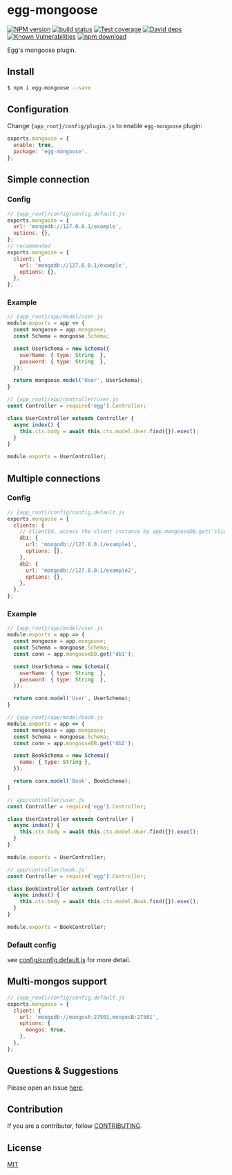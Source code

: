 # egg-mongoose
[![NPM version][npm-image]][npm-url]
[![build status][travis-image]][travis-url]
[![Test coverage][codecov-image]][codecov-url]
[![David deps][david-image]][david-url]
[![Known Vulnerabilities][snyk-image]][snyk-url]
[![npm download][download-image]][download-url]

[npm-image]: https://img.shields.io/npm/v/egg-mongoose.svg?style=flat-square
[npm-url]: https://npmjs.org/package/egg-mongoose
[travis-image]: https://img.shields.io/travis/eggjs/egg-mongoose.svg?style=flat-square
[travis-url]: https://travis-ci.org/eggjs/egg-mongoose
[codecov-image]: https://img.shields.io/codecov/c/github/eggjs/egg-mongoose.svg?style=flat-square
[codecov-url]: https://codecov.io/github/eggjs/egg-mongoose?branch=master
[david-image]: https://img.shields.io/david/eggjs/egg-mongoose.svg?style=flat-square
[david-url]: https://david-dm.org/eggjs/egg-mongoose
[snyk-image]: https://snyk.io/test/npm/egg-mongoose/badge.svg?style=flat-square
[snyk-url]: https://snyk.io/test/npm/egg-mongoose
[download-image]: https://img.shields.io/npm/dm/egg-mongoose.svg?style=flat-square
[download-url]: https://npmjs.org/package/egg-mongoose

Egg's mongoose plugin.

## Install

```bash
$ npm i egg-mongoose --save
```

## Configuration

Change `{app_root}/config/plugin.js` to enable `egg-mongoose` plugin:

```js
exports.mongoose = {
  enable: true,
  package: 'egg-mongoose',
};
```

## Simple connection

### Config

```js
// {app_root}/config/config.default.js
exports.mongoose = {
  url: 'mongodb://127.0.0.1/example',
  options: {},
};
// recommended
exports.mongoose = {
  client: {
    url: 'mongodb://127.0.0.1/example',
    options: {},
  },
};
```

### Example

```js
// {app_root}/app/model/user.js
module.exports = app => {
  const mongoose = app.mongoose;
  const Schema = mongoose.Schema;

  const UserSchema = new Schema({
    userName: { type: String  },
    password: { type: String  },
  });

  return mongoose.model('User', UserSchema);
}

// {app_root}/app/controller/user.js
const Controller = require('egg').Controller;

class UserController extends Controller {
  async index() {
    this.ctx.body = await this.ctx.model.User.find({}).exec();
  }
}

module.exports = UserController;
```

## Multiple connections

### Config

```js
// {app_root}/config/config.default.js
exports.mongoose = {
  clients: {
    // clientId, access the client instance by app.mongooseDB.get('clientId')
    db1: {
      url: 'mongodb://127.0.0.1/example1',
      options: {},
    },
    db2: {
      url: 'mongodb://127.0.0.1/example2',
      options: {},
    },
  },
};
```

### Example

```js
// {app_root}/app/model/user.js
module.exports = app => {
  const mongoose = app.mongoose;
  const Schema = mongoose.Schema;
  const conn = app.mongooseDB.get('db1'); 

  const UserSchema = new Schema({
    userName: { type: String  },
    password: { type: String  },
  });

  return conn.model('User', UserSchema);
}

// {app_root}/app/model/book.js
module.exports = app => {
  const mongoose = app.mongoose;
  const Schema = mongoose.Schema;
  const conn = app.mongooseDB.get('db2');

  const BookSchema = new Schema({
    name: { type: String },
  });

  return conn.model('Book', BookSchema);
}

// app/controller/user.js
const Controller = require('egg').Controller;

class UserController extends Controller {
  async index() {
    this.ctx.body = await this.ctx.model.User.find({}).exec();
  }
}

module.exports = UserController;

// app/controller/book.js
const Controller = require('egg').Controller;

class BookController extends Controller {
  async index() {
    this.ctx.body = await this.ctx.model.Book.find({}).exec();
  }
}

module.exports = BookController;
```

### Default config

see [config/config.default.js](config/config.default.js) for more detail.

## Multi-mongos support

```js
// {app_root}/config/config.default.js
exports.mongoose = {
  client: {
    url: 'mongodb://mongosA:27501,mongosB:27501',
    options: {
      mongos: true,
    },
  },
};
```

## Questions & Suggestions

Please open an issue [here](https://github.com/eggjs/egg-mongoose/issues).

## Contribution

If you are a contributor, follow [CONTRIBUTING](https://eggjs.org/zh-cn/contributing.html).

## License

[MIT](LICENSE)
